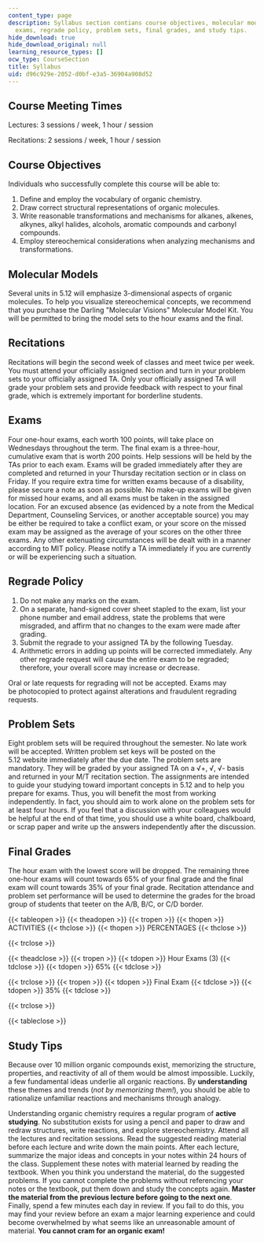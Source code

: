 ```yaml
---
content_type: page
description: Syllabus section contians course objectives, molecular models, recitation,
  exams, regrade policy, problem sets, final grades, and study tips.
hide_download: true
hide_download_original: null
learning_resource_types: []
ocw_type: CourseSection
title: Syllabus
uid: d96c929e-2052-d0bf-e3a5-36904a908d52
---
```


Course Meeting Times
--------------------

Lectures: 3 sessions / week, 1 hour / session

Recitations: 2 sessions / week, 1 hour / session

Course Objectives
-----------------

Individuals who successfully complete this course will be able to:

1.  Define and employ the vocabulary of organic chemistry.
2.  Draw correct structural representations of organic molecules.
3.  Write reasonable transformations and mechanisms for alkanes, alkenes, alkynes, alkyl halides, alcohols, aromatic compounds and carbonyl compounds.
4.  Employ stereochemical considerations when analyzing mechanisms and transformations.

Molecular Models
----------------

Several units in 5.12 will emphasize 3-dimensional aspects of organic molecules. To help you visualize stereochemical concepts, we recommend that you purchase the Darling "Molecular Visions" Molecular Model Kit. You will be permitted to bring the model sets to the hour exams and the final.

Recitations
-----------

Recitations will begin the second week of classes and meet twice per week. You must attend your officially assigned section and turn in your problem sets to your officially assigned TA. Only your officially assigned TA will grade your problem sets and provide feedback with respect to your final grade, which is extremely important for borderline students.

Exams
-----

Four one-hour exams, each worth 100 points, will take place on Wednesdays throughout the term. The final exam is a three-hour, cumulative exam that is worth 200 points. Help sessions will be held by the TAs prior to each exam. Exams will be graded immediately after they are completed and returned in your Thursday recitation section or in class on Friday. If you require extra time for written exams because of a disability, please secure a note as soon as possible. No make-up exams will be given for missed hour exams, and all exams must be taken in the assigned location. For an excused absence (as evidenced by a note from the Medical Department, Counseling Services, or another acceptable source) you may be either be required to take a conflict exam, or your score on the missed exam may be assigned as the average of your scores on the other three exams. Any other extenuating circumstances will be dealt with in a manner according to MIT policy. Please notify a TA immediately if you are currently or will be experiencing such a situation.

Regrade Policy
--------------

1.  Do not make any marks on the exam.
2.  On a separate, hand-signed cover sheet stapled to the exam, list your phone number and email address, state the problems that were misgraded, and affirm that no changes to the exam were made after grading.
3.  Submit the regrade to your assigned TA by the following Tuesday.
4.  Arithmetic errors in adding up points will be corrected immediately. Any other regrade request will cause the entire exam to be regraded; therefore, your overall score may increase or decrease.

Oral or late requests for regrading will not be accepted. Exams may be photocopied to protect against alterations and fraudulent regrading requests.

Problem Sets
------------

Eight problem sets will be required throughout the semester. No late work will be accepted. Written problem set keys will be posted on the 5.12 website immediately after the due date. The problem sets are mandatory. They will be graded by your assigned TA on a √+, √, √- basis and returned in your M/T recitation section. The assignments are intended to guide your studying toward important concepts in 5.12 and to help you prepare for exams. Thus, you will benefit the most from working independently. In fact, you should aim to work alone on the problem sets for at least four hours. If you feel that a discussion with your colleagues would be helpful at the end of that time, you should use a white board, chalkboard, or scrap paper and write up the answers independently after the discussion.

Final Grades
------------

The hour exam with the lowest score will be dropped. The remaining three one-hour exams will count towards 65% of your final grade and the final exam will count towards 35% of your final grade. Recitation attendance and problem set performance will be used to determine the grades for the broad group of students that teeter on the A/B, B/C, or C/D border.

{{< tableopen >}}
{{< theadopen >}}
{{< tropen >}}
{{< thopen >}}
ACTIVITIES
{{< thclose >}}
{{< thopen >}}
PERCENTAGES
{{< thclose >}}

{{< trclose >}}

{{< theadclose >}}
{{< tropen >}}
{{< tdopen >}}
Hour Exams (3)
{{< tdclose >}}
{{< tdopen >}}
65%
{{< tdclose >}}

{{< trclose >}}
{{< tropen >}}
{{< tdopen >}}
Final Exam
{{< tdclose >}}
{{< tdopen >}}
35%
{{< tdclose >}}

{{< trclose >}}

{{< tableclose >}}

Study Tips
----------

Because over 10 million organic compounds exist, memorizing the structure, properties, and reactivity of all of them would be almost impossible. Luckily, a few fundamental ideas underlie all organic reactions. By **understanding** these themes and trends (_not by memorizing them!_), you should be able to rationalize unfamiliar reactions and mechanisms through analogy.

Understanding organic chemistry requires a regular program of **active studying**. No substitution exists for using a pencil and paper to draw and redraw structures, write reactions, and explore stereochemistry. Attend all the lectures and recitation sessions. Read the suggested reading material before each lecture and write down the main points. After each lecture, summarize the major ideas and concepts in your notes within 24 hours of the class. Supplement these notes with material learned by reading the textbook. When you think you understand the material, do the suggested problems. If you cannot complete the problems without referencing your notes or the textbook, put them down and study the concepts again. **Master the material from the previous lecture before going to the next one**. Finally, spend a few minutes each day in review. If you fail to do this, you may find your review before an exam a major learning experience and could become overwhelmed by what seems like an unreasonable amount of material. **You cannot cram for an organic exam!**